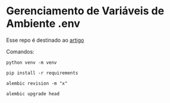 # Gerenciamento de Variáveis de Ambiente .env
Esse repo é destinado ao [artigo](https://dev.to/rotirotirafa/utilizando-dotenv-para-gerenciamento-de-variaveis-de-ambiente-e-alembic-ji8)

Comandos: 


`python venv -m venv`

`pip install -r requirements`

`alembic revision -m "x" `

`alembic upgrade head`